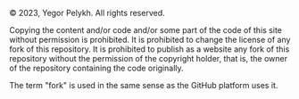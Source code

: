 © 2023, Yegor Pelykh.
All rights reserved.

Copying the content and/or code and/or some part of the code of this site without permission is prohibited.
It is prohibited to change the license of any fork of this repository.
It is prohibited to publish as a website any fork of this repository without the permission of the copyright holder, that is, the owner of the repository containing the code originally.

The term "fork" is used in the same sense as the GitHub platform uses it.